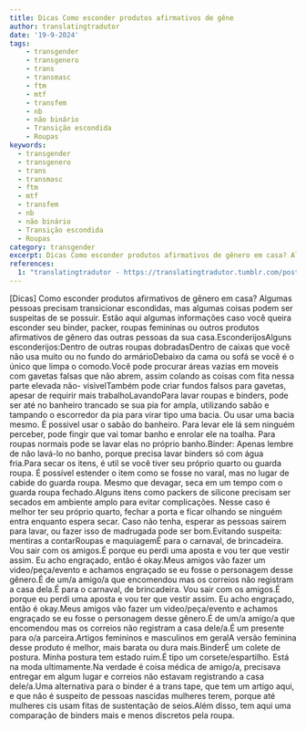 ```yaml
---
title: Dicas Como esconder produtos afirmativos de gêne
author: translatingtradutor
date: '19-9-2024'
tags:
    - transgender
    - transgenero
    - trans
    - transmasc
    - ftm
    - mtf
    - transfem
    - nb
    - não binário
    - Transição escondida
    - Roupas
keywords:
  - transgender
  - transgenero
  - trans
  - transmasc
  - ftm
  - mtf
  - transfem
  - nb
  - não binário
  - Transição escondida
  - Roupas
category: transgender
excerpt: Dicas Como esconder produtos afirmativos de gênero em casa? Algumas pessoas precisam transicionar escondidas, mas algumas coisas podem ser suspeitas...
references:
  1: "translatingtradutor - https://translatingtradutor.tumblr.com/post/762062676706967552/dicas-como-esconder-produtos-afirmativos-de"
---
```


[Dicas] Como esconder produtos afirmativos de gênero em casa? Algumas pessoas precisam transicionar escondidas, mas algumas coisas podem ser suspeitas de se possuir. Estão aqui algumas informações caso você queira esconder seu binder, packer, roupas femininas ou outros produtos afirmativos de gênero das outras pessoas da sua casa.EsconderijosAlguns esconderijos:Dentro de outras roupas dobradasDentro de caixas que você não usa muito ou no fundo do armárioDebaixo da cama ou sofá se você é o único que limpa o comodo.Você pode procurar áreas vazias em moveis com gavetas falsas que não abrem, assim colando as coisas com fita nessa parte elevada não- visivelTambém pode criar fundos falsos para gavetas, apesar de requirir mais trabalhoLavandoPara lavar roupas e binders, pode ser até no banheiro trancado se sua pia for ampla, utilizando sabão e tampando o escorredor da pia para virar tipo uma bacia. Ou usar uma bacia mesmo. É possivel usar o sabão do banheiro. Para levar ele lá sem ninguém perceber, pode fingir que vai tomar banho e enrolar ele na toalha. Para roupas normais pode se lavar elas no próprio banho.Binder: Apenas lembre de não lavá-lo no banho, porque precisa lavar binders só com água fria.Para secar os itens, é util se você tiver seu próprio quarto ou guarda roupa. É possível estender o item como se fosse no varal, mas no lugar de cabide do guarda roupa. Mesmo que devagar, seca em um tempo com o guarda roupa fechado.Alguns itens como packers de silicone precisam ser secados em ambiente amplo para evitar complicações. Nesse caso é melhor ter seu próprio quarto, fechar a porta e ficar olhando se ninguém entra enquanto espera secar. Caso não tenha, esperar as pessoas sairem para lavar, ou fazer isso de madrugada pode ser bom.Evitando suspeita: mentiras a contarRoupas e maquiagemÉ para o carnaval, de brincadeira. Vou sair com os amigos.É porque eu perdi uma aposta e vou ter que vestir assim. Eu acho engraçado, então é okay.Meus amigos vão fazer um video/peça/evento e achamos engraçado se eu fosse o personagem desse gênero.É de um/a amigo/a que encomendou mas os correios não registram a casa dela.É para o carnaval, de brincadeira. Vou sair com os amigos.É porque eu perdi uma aposta e vou ter que vestir assim. Eu acho engraçado, então é okay.Meus amigos vão fazer um video/peça/evento e achamos engraçado se eu fosse o personagem desse gênero.É de um/a amigo/a que encomendou mas os correios não registram a casa dele/a.É um presente para o/a parceira.Artigos femininos e masculinos em geralA versão feminina desse produto é melhor, mais barata ou dura mais.BinderÉ um colete de postura. Minha postura tem estado ruim.É tipo um corsete/espartilho. Está na moda ultimamente.Na verdade é coisa médica de amigo/a, precisava entregar em algum lugar e correios não estavam registrando a casa dele/a.Uma alternativa para o binder é a trans tape, que tem um artigo aqui, e que não é suspeito de pessoas nascidas mulheres terem, porque até mulheres cis usam fitas de sustentação de seios.Além disso, tem aqui uma comparação de binders mais e menos discretos pela roupa. 
